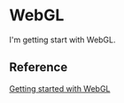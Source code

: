 # WebGL
I'm getting start with WebGL.
## Reference
[Getting started with WebGL](https://developer.mozilla.org/en-US/docs/Web/API/WebGL_API/Tutorial/Getting_started_with_WebGL)